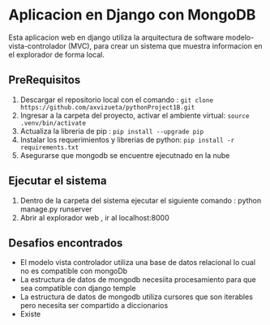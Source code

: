 # Aplicacion en Django con MongoDB
Esta aplicacion web en django utiliza la arquitectura de software modelo-vista-controlador (MVC), para crear un sistema que muestra informacion en el explorador de forma local. 

## PreRequisitos
1. Descargar el repositorio local con el comando : `git clone https://github.com/axvizueta/pythonProject1B.git`
2. Ingresar a la carpeta del proyecto, activar el ambiente virtual: `source .venv/bin/activate`
3. Actualiza la libreria de pip : `pip install --upgrade pip`
4. Instalar los requerimientos y librerias de python: `pip install -r requirements.txt`
5. Asegurarse que mongodb se encuentre ejecutnado en la nube

## Ejecutar el sistema
1. Dentro de la carpeta del sistema ejecutar el siguiente comando : python manage.py runserver
2. Abrir al explorador web , ir al localhost:8000


## Desafios encontrados 
- El modelo vista controlador utiliza una base de datos relacional lo cual no es compatible con mongoDb
- La estructura de datos de mongodb necesiita procesamiento para que sea compatible con django temple
- La estructura de datos de mongodb utiliza cursores que son iterables pero necesita ser compartido a diccionarios
- Existe 
